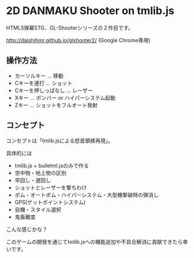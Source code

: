 # 2D DANMAKU Shooter on tmlib.js

HTML5弾幕STG、GL-Shooterシリーズの２作目です。

http://daishihmr.github.io/glshooter2/ (Google Chrome専用)

## 操作方法

 * カーソルキー ... 移動
 * Cキーを連打 ... ショット
 * Cキーを押しっぱなし ... レーザー
 * Xキー ... ボンバー or ハイパーシステム起動
 * Zキー ... ショットをフルオート発射

## コンセプト

コンセプトは「tmlib.jsによる怒首領蜂再現」。

具体的には

 * tmlib.js + bulletml.jsのみで作る
 * 空中物・地上物の区別
 * 早回し・遅回し
 * ショットとレーザーを撃ちわけ
 * ボム・オートボム・ハイパーシステム・大型機撃破時の弾消し
 * GPS(ゲットポイントシステム)
 * 自機・スタイル選択
 * 鬼畜難度

こんな感じかな？

このゲームの開発を通じてtmlib.jsへの機能追加や不具合解消に貢献できたら幸いです。
